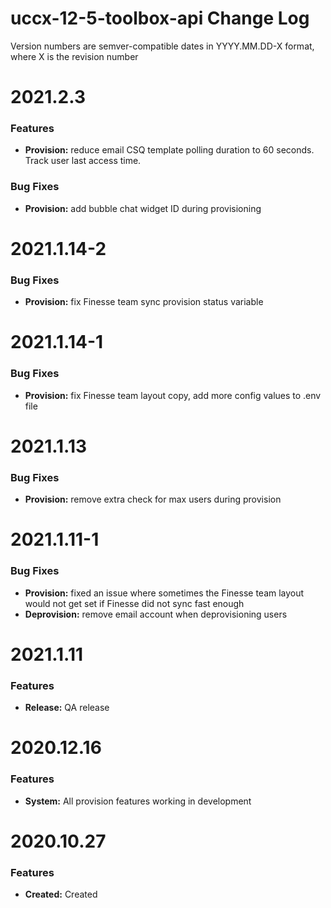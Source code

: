 # uccx-12-5-toolbox-api Change Log

Version numbers are semver-compatible dates in YYYY.MM.DD-X format,
where X is the revision number


# 2021.2.3
### Features
* **Provision:** reduce email CSQ template polling duration to 60 seconds. Track
user last access time.

### Bug Fixes
* **Provision:** add bubble chat widget ID during provisioning


# 2021.1.14-2
### Bug Fixes
* **Provision:** fix Finesse team sync provision status variable


# 2021.1.14-1
### Bug Fixes
* **Provision:** fix Finesse team layout copy, add more config values to .env
file


# 2021.1.13
### Bug Fixes
* **Provision:** remove extra check for max users during provision


# 2021.1.11-1
### Bug Fixes
* **Provision:** fixed an issue where sometimes the Finesse team layout would
not get set if Finesse did not sync fast enough
* **Deprovision:** remove email account when deprovisioning users


# 2021.1.11
### Features
* **Release:** QA release


# 2020.12.16
### Features
* **System:** All provision features working in development


# 2020.10.27
### Features
* **Created:** Created
